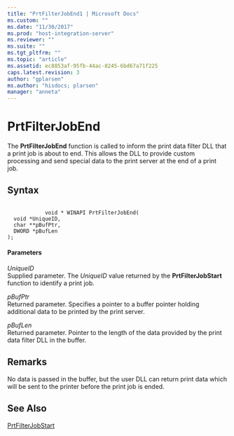 ```yaml
---
title: "PrtFilterJobEnd1 | Microsoft Docs"
ms.custom: ""
ms.date: "11/30/2017"
ms.prod: "host-integration-server"
ms.reviewer: ""
ms.suite: ""
ms.tgt_pltfrm: ""
ms.topic: "article"
ms.assetid: ec8853af-95fb-44ac-8245-6bd67a71f225
caps.latest.revision: 3
author: "gplarsen"
ms.author: "hisdocs; plarsen"
manager: "anneta"
---
```

# PrtFilterJobEnd
The **PrtFilterJobEnd** function is called to inform the print data filter DLL that a print job is about to end. This allows the DLL to provide custom processing and send special data to the print server at the end of a print job.  
  
## Syntax  
  
```  
  
            void * WINAPI PrtFilterJobEnd(   
  void *UniqueID,   
  char **pBufPtr,   
  DWORD *pBufLen    
);  
```  
  
#### Parameters  
 *UniqueID*  
 Supplied parameter. The *UniqueID* value returned by the **PrtFilterJobStart** function to identify a print job.  
  
 *pBufPtr*  
 Returned parameter. Specifies a pointer to a buffer pointer holding additional data to be printed by the print server.  
  
 *pBufLen*  
 Returned parameter. Pointer to the length of the data provided by the print data filter DLL in the buffer.  
  
## Remarks  
 No data is passed in the buffer, but the user DLL can return print data which will be sent to the printer before the print job is ended.  
  
## See Also  
 [PrtFilterJobStart](../core/prtfilterjobstart1.md)
